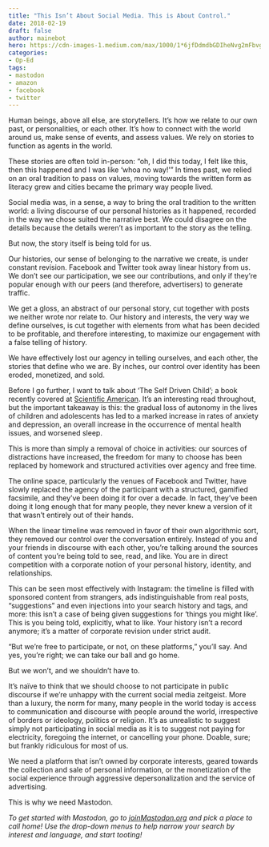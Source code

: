 ```yaml
---
title: "This Isn’t About Social Media. This is About Control."
date: 2018-02-19
draft: false
author: mainebot
hero: https://cdn-images-1.medium.com/max/1000/1*6jfDdmdbGDIheNvg2mFbvg.jpeg
categories:
- Op-Ed
tags:
- mastodon
- amazon
- facebook
- twitter
---
```


Human beings, above all else, are storytellers. It’s how we relate to our own past, or personalities, or each other. It’s how to connect with the world around us, make sense of events, and assess values. We rely on stories to function as agents in the world.

These stories are often told in-person: “oh, I did this today, I felt like this, then this happened and I was like ‘whoa no way!’” In times past, we relied on an oral tradition to pass on values, moving towards the written form as literacy grew and cities became the primary way people lived.

Social media was, in a sense, a way to bring the oral tradition to the written world: a living discourse of our personal histories as it happened, recorded in the way we chose suited the narrative best. We could disagree on the details because the details weren’t as important to the story as the telling.

But now, the story itself is being told for us.

Our histories, our sense of belonging to the narrative we create, is under constant revision. Facebook and Twitter took away linear history from us. We don’t see our participation, we see our contributions, and only if they’re popular enough with our peers (and therefore, advertisers) to generate traffic.

We get a gloss, an abstract of our personal story, cut together with posts we neither wrote nor relate to. Our history and interests, the very way we define ourselves, is cut together with elements from what has been decided to be profitable, and therefore interesting, to maximize our engagement with a false telling of history.

We have effectively lost our agency in telling ourselves, and each other, the stories that define who we are. By inches, our control over identity has been eroded, monetized, and sold.

Before I go further, I want to talk about ‘The Self Driven Child’; a book recently covered at [Scientific American](https://www.scientificamerican.com/article/the-case-for-the-ldquo-self-driven-child-rdquo/). It’s an interesting read throughout, but the important takeaway is this: the gradual loss of autonomy in the lives of children and adolescents has led to a marked increase in rates of anxiety and depression, an overall increase in the occurrence of mental health issues, and worsened sleep.

This is more than simply a removal of choice in activities: our sources of distractions have increased, the freedom for many to choose has been replaced by homework and structured activities over agency and free time.

The online space, particularly the venues of Facebook and Twitter, have slowly replaced the agency of the participant with a structured, gamified facsimile, and they’ve been doing it for over a decade. In fact, they’ve been doing it long enough that for many people, they never knew a version of it that wasn’t entirely out of their hands.

When the linear timeline was removed in favor of their own algorithmic sort, they removed our control over the conversation entirely. Instead of you and your friends in discourse with each other, you’re talking around the sources of content you’re being told to see, read, and like. You are in direct competition with a corporate notion of your personal history, identity, and relationships.

This can be seen most effectively with Instagram: the timeline is filled with sponsored content from strangers, ads indistinguishable from real posts, “suggestions” and even injections into your search history and tags, and more: this isn’t a case of being given suggestions for ‘things you might like’. This is you being told, explicitly, what to like. Your history isn’t a record anymore; it’s a matter of corporate revision under strict audit.

“But we’re free to participate, or not, on these platforms,” you’ll say. And yes, you’re right; we can take our ball and go home.

But we won’t, and we shouldn’t have to.

It’s naïve to think that we should choose to not participate in public discourse if we’re unhappy with the current social media zeitgeist. More than a luxury, the norm for many, many people in the world today is access to communication and discourse with people around the world, irrespective of borders or ideology, politics or religion. It’s as unrealistic to suggest simply not participating in social media as it is to suggest not paying for electricity, foregoing the internet, or cancelling your phone. Doable, sure; but frankly ridiculous for most of us.

We need a platform that isn’t owned by corporate interests, geared towards the collection and sale of personal information, or the monetization of the social experience through aggressive depersonalization and the service of advertising.

This is why we need Mastodon.

*To get started with Mastodon, go to [joinMastodon.org](https://joinmastodon.org/) and pick a place to call home! Use the drop-down menus to help narrow your search by interest and language, and start tooting!*
